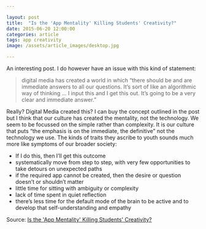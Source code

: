 ```yaml
---

layout: post
title:  "Is the 'App Mentality' Killing Students' Creativity?"
date: 2015-06-20 12:00:00
categories: article
tags: app creativity 
image: /assets/article_images/desktop.jpg

---
```


An interesting post. I do however have an issue with this kind of statement:

>digital media has created a world in which “there should be and are immediate answers to all our questions. It’s sort of like an algorithmic way of thinking … I input this and I get this out. It’s going to be a very clear and immediate answer.”

Really? Digital Media created this? I can buy the concept outlined in the post but I think that our culture has created the mentality, not the technology. We seem to be focussed on the simple rather than complexity. It is our culture that puts “the emphasis is on the immediate, the definitive” not the technology we use. The kinds of traits they ascribe to youth sounds much more like symptoms of our broader society:

- If I do this, then I’ll get this outcome
- systematically move from step to step, with very few opportunities to take detours on unexpected paths
-  if the required app cannot be created, then the desire or question doesn’t or shouldn’t matter
- little time for sitting with ambiguity or complexity
- lack of time spent in quiet reflection
- there’s less time for the default mode of the brain to be active and to develop that self-understanding and empathy

Source: [Is the 'App Mentality' Killing Students' Creativity?](http://thejournal.com/Articles/2015/06/16/Is-the-App-Mentality-Killing-Students-Creativity.aspx?Page=1)
